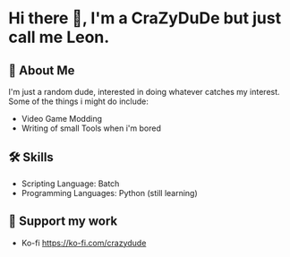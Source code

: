 # Hi there 👋, I'm a CraZyDuDe but just call me Leon.

## 🚀 About Me
I'm just a random dude, interested in doing whatever catches my interest.
Some of the things i might do include:
- Video Game Modding
- Writing of small Tools when i'm bored

## 🛠 Skills
- Scripting Language: Batch
- Programming Languages: Python (still learning)

## 💖 Support my work
- Ko-fi https://ko-fi.com/crazydude
